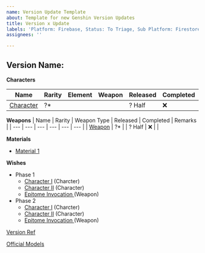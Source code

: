 ```yaml
---
name: Version Update Template
about: Template for new Genshin Version Updates
title: Version x Update
labels: 'Platform: Firebase, Status: To Triage, Sub Platform: Firestore'
assignees: ''

---
```


Version Name: <Replace>
---

**Characters**

| Name | Rarity | Element | Weapon | Released | Completed | Remarks |
| --- | --- | --- | --- | --- | --- | --- |
| [Character](<replace>) | ?* | <Element> | <Weapon> | ? Half | ❌ |  |

**Weapons**
| Name | Rarity | Weapon Type | Released | Completed | Remarks |
| --- | --- | --- | --- | --- | --- |
| [Weapon](<replace>) | ?* | <WeaponType> | ? Half | ❌ |  |

**Materials**
- [Material 1](<replace>)

**Wishes** <Update link and titles>
- Phase 1
    - [Character I](https://genshin-impact.fandom.com/wiki/) (Charcter)
    - [Character II](https://genshin-impact.fandom.com/wiki/) (Character)
    - [Epitome Invocation ](https://genshin-impact.fandom.com/wiki/) (Weapon)
- Phase 2
    - [Character I](https://genshin-impact.fandom.com/wiki/) (Charcter)
    - [Character II](https://genshin-impact.fandom.com/wiki/) (Character)
    - [Epitome Invocation ](https://genshin-impact.fandom.com/wiki/) (Weapon)

[Version Ref](https://genshin-impact.fandom.com/wiki/Version/x) <Replace x with version number>
    
[Official Models](https://docs.google.com/spreadsheets/d/1lrE5EGtuDsrwRJNSHIEN9hsGggxzLHmDV5rwuHkmndQ/edit#gid=0)
